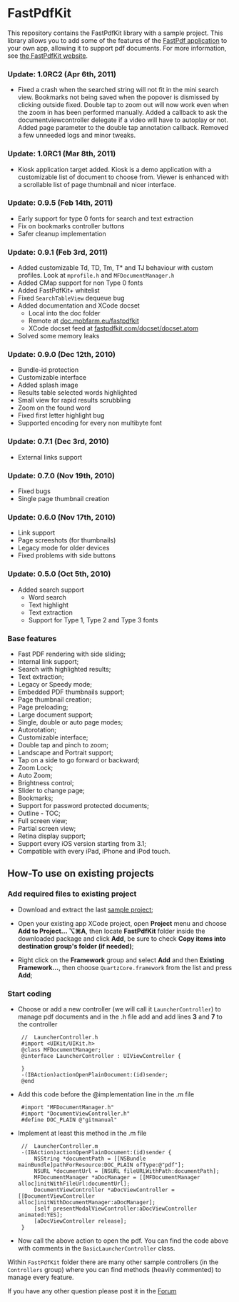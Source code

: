 # FastPdfKit

This repository contains the FastPdfKit library with a sample project. This library allows you to add some of the features of the [FastPdf application](http://fastpdf.eu) to your own app, allowing it to support pdf documents. For more information, see [the FastPdfKit website](http://fastpdfkit.com).

### Update: 1.0RC2 (Apr 6th, 2011)
* Fixed a crash when the searched string will not fit in the mini search view. Bookmarks not being saved when the popover is dismissed by clicking outside fixed. Double tap to zoom out will now work even when the zoom in has been performed manually. Added a callback to ask the documentviewcontroller delegate if a video will have to autoplay or not. Added page parameter to the double tap annotation callback. Removed a few unneeded logs and minor tweaks.

### Update: 1.0RC1 (Mar 8th, 2011)
* Kiosk application target added. Kiosk is a demo application with a customizable list of document to choose from. Viewer is enhanced with a scrollable list of page thumbnail and nicer interface.

### Update: 0.9.5 (Feb 14th, 2011)
* Early support for type 0 fonts for search and text extraction
* Fix on bookmarks controller buttons
* Safer cleanup implementation

### Update: 0.9.1 (Feb 3rd, 2011)
* Added customizable Td, TD, Tm, T* and TJ behaviour with custom profiles.
	Look at `mprofile.h` and `MFDocumentManager.h`
* Added CMap support for non Type 0 fonts
* Added FastPdfKit+ whitelist
* Fixed `SearchTableView` dequeue bug
* Added documentation and XCode docset
	* Local into the doc folder
	* Remote at [doc.mobfarm.eu/fastpdfkit](http://doc.mobfarm.eu/fastpdfkit)
	* XCode docset feed at [fastpdfkit.com/docset/docset.atom](http://fastpdfkit.com/docset/docset.atom)
* Solved some memory leaks

### Update: 0.9.0 (Dec 12th, 2010)
* Bundle-id protection
* Customizable interface
* Added splash image
* Results table selected words highlighted
* Small view for rapid results scrubbling
* Zoom on the found word
* Fixed first letter highlight bug
* Supported encoding for every non multibyte font

### Update: 0.7.1 (Dec 3rd, 2010)
* External links support

### Update: 0.7.0 (Nov 19th, 2010)
* Fixed bugs
* Single page thumbnail creation

### Update: 0.6.0 (Nov 17th, 2010)
* Link support
* Page screeshots (for thumbnails)
* Legacy mode for older devices
* Fixed problems with side buttons

### Update: 0.5.0 (Oct 5th, 2010)
* Added search support
	* Word search
	* Text highlight
	* Text extraction
	* Support for Type 1, Type 2 and Type 3 fonts

### Base features
* Fast PDF rendering with side sliding;
* Internal link support;
* Search with highlighted results;
* Text extraction;
* Legacy or Speedy mode;
* Embedded PDF thumbnails support;
* Page thumbnail creation;
* Page preloading;
* Large document support;
* Single, double or auto page modes;
* Autorotation;
* Customizable interface;
* Double tap and pinch to zoom;
* Landscape and Portrait support;
* Tap on a side to go forward or backward;
* Zoom Lock;
* Auto Zoom;
* Brightness control;
* Slider to change page;
* Bookmarks;
* Support for password protected documents;
* Outline - TOC;
* Full screen view;
* Partial screen view;
* Retina display support;
* Support every iOS version starting from 3.1;
* Compatible with every iPad, iPhone and iPod touch.



## How-To use on existing projects

### Add required files to existing project

* Download and extract the last [sample project](https://github.com/mobfarm/FastPdfKit);

* Open your existing app XCode project, open **Project** menu and choose **Add to Project... ⌥⌘A**, then locate **FastPdfKit** folder inside the downloaded package and click **Add**, be sure to check **Copy items into destination group's folder (if needed)**;

* Right click on the **Framework** group and select **Add** and then **Existing Framework...**, then choose `QuartzCore.framework` from the list and press **Add**;

### Start coding

* Choose or add a new controller (we will call it `LauncherController`) to manage pdf documents and in the .h file add and add lines **3** and **7** to the controller

	   //  LauncherController.h
	   #import <UIKit/UIKit.h>
	   @class MFDocumentManager;
	   @interface LauncherController : UIViewController {

	   }
	   -(IBAction)actionOpenPlainDocument:(id)sender;
	   @end


* Add this code before the @implementation line in the .m file

	   #import "MFDocumentManager.h"
	   #import "DocumentViewController.h"
	   #define DOC_PLAIN @"gitmanual"


* Implement at least this method in the .m file

	   //  LauncherController.m
	   -(IBAction)actionOpenPlainDocument:(id)sender {
	       NSString *documentPath = [[NSBundle mainBundle]pathForResource:DOC_PLAIN ofType:@"pdf"];
	       NSURL *documentUrl = [NSURL fileURLWithPath:documentPath];	
	       MFDocumentManager *aDocManager = [[MFDocumentManager alloc]initWithFileUrl:documentUrl];
	       DocumentViewController *aDocViewController = [[DocumentViewController alloc]initWithDocumentManager:aDocManager];
	       [self presentModalViewController:aDocViewController animated:YES]; 
	       [aDocViewController release];
	   }


* Now call the above action to open the pdf. You can find the code above with comments in the `BasicLauncherController` class.

Within `FastPdfKit` folder there are many other sample controllers (in the `Controllers` group) where you can find methods (heavily commented) to manage every feature.

If you have any other question please post it in the [Forum](http://support.mobfarm.eu/projects/fastpdfkit/boards)

